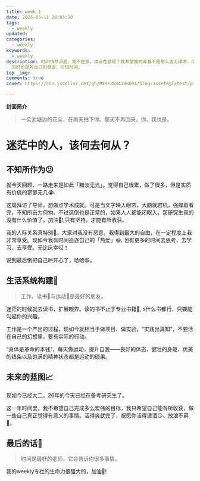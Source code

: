 ```yaml
---
title: week 1
date: 2025-05-11 20:03:50
tags:
  - weekly
updated:
categories:
  - weekly
keywords:
  - weekly
description: 时间悄然流逝，我不在意，谁会在意呢？我希望我的青春不是那么虚无缥缈，借此“weekly”专栏记录我的成长经历，
  同时也是对自己的督促，珍惜时间。
top _img:
comments: true
cover: https://cdn.jsdelivr.net/gh/Miss3504186601/blog-assets@latest/pictures/4ad70caeb881b543d2fb1bb850f1fe72.jpg

---
```


**封面简介**

> 一朵池塘边的花朵，在雨天拍下你。那天不再回来，你、我也是。

# 迷茫中的人，该何去何从？

## 不知所作为:confused:

就今天回顾，一路走来是如此「黯淡无光」。觉得自己很累，做了很多，但是实质有价值的寥寥无几:sob:.

这周拜访了导师，想做点学术成就。可是当文字映入眼帘，大脑就宕机，强撑着看完，不知所云为何物。不过这倒也是正常的，如果人人都能闭眼入，那研究生真的没有什么价值了。加油:muscle:!,只有坚持，才能有所收获。

我的人际关系真特别:jack_o_lantern:。大家对我没有恶意，我得到最大的自由，在一定程度上我非常享受。现如今我有时间追逐自己的「热爱」:smiley:, 也有更多的时间去思考、去学习、去享受。无比庆幸哎！

说到最后倒把自己哄开心了，哈哈:laughing:。

## 生活系统构建:construction:

> 工作、读书:book:与运动:bicyclist:是最好的朋友。

迷茫的时候就去读书，扩展眼界。读的书不止于专业书籍:orange_book:, s什么书都行，只要能勾起你的兴趣。

工作是一个产出的过程，现如今就相当于做项目、做实验。“实践出真知”，不要活在自己的幻想里，要有实际的行动。

“身体是革命的本钱”，每天做运动，提升自我——良好的体态、健壮的身躯、优美的线条以及饱满的精神状态都是运动的硕果。

## 未来的蓝图:chart_with_upwards_trend:

现如今已经大二，26年的今天已经在备考研究生了。

这一年时间里，我不希望自己完成多么宏伟的目标，我只希望自己能有所收获，做一些自己真正觉得有意义的事情。活得爽就完了，祝愿你活得潇洒:smirk:、放浪不羁:dash:。


## 最后的话:speech_balloon:

> 时间是最好的老师，它会告诉你很多事情。

我的weekly专栏的生命力很强大的，加油:muscle:!